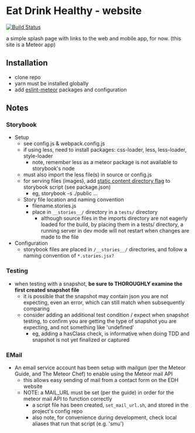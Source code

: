 # Eat Drink Healthy - website

[![Build Status](https://semaphoreci.com/api/v1/projects/6ea63609-351c-4fd0-8528-b1d50e5d6ddc/846633/shields_badge.svg)](https://semaphoreci.com/smarsh/edh_website)

a simple splash page with links to the web and mobile app, for now.  (this site is a Meteor app)

## Installation
* clone repo
* yarn must be installed globally
* add [eslint-meteor](https://github.com/eatdrinkhealthy/eslint-meteor) packages and configuration

## Notes
### Storybook
* Setup
    - see config.js & webpack.config.js
    - if using less, need to install packages: css-loader, less, less-loader, style-loader
        + note, remember less as a meteor package is not available to storybook's node
    - must also import the less file(s) in source or config.js
    - for serving files (images), add [static content directory flag](https://getstorybook.io/docs/react-storybook/configurations/serving-static-files) to storybook script (see package.json)
        + eg, storybook -s ./public  ...
    - Story file location and naming convention
        + filename.stories.js
        + place in `__stories__/` directory in a `tests/` directory
            - although source files in the imports directory are not eagerly loaded for the build, by placing them in a tests/ directory, a running server in dev mode will not restart when changes are made to the file
* Configuration
    - storybook files are placed in `/__stories__/` directories, and follow a naming convention of `*.stories.jsx?`

### Testing
* when testing with a snapshot, __be sure to THOROUGHLY examine the first created snapshot file__
    - it is possible that the snapshot may contain json you are not expecting, even an error, which can still match when subsequently comparing
    - consider adding an additional test condition / expect when snapshot testing, to confirm you are getting the type of snapshot you are expecting, and not something like 'undefined'
        + eg, adding a hasClass check, is informative when doing TDD and snapshot is not yet finalized or captured
   
### EMail
* An email service account has been setup with mailgun (per the Meteor Guide, and The Meteor Chef) to enable using the Meteor mail API
    - this allows easy sending of mail from a contact form on the EDH website
    - NOTE: a MAIL_URL must be set (per the guide) in order for the meteor mail API to function correctly
        + a script file has been created, `set_mail_url.sh`, and stored in the project's config repo
        + also note, for convenience during development, check local aliases that run that script (e.g. 'smu')
